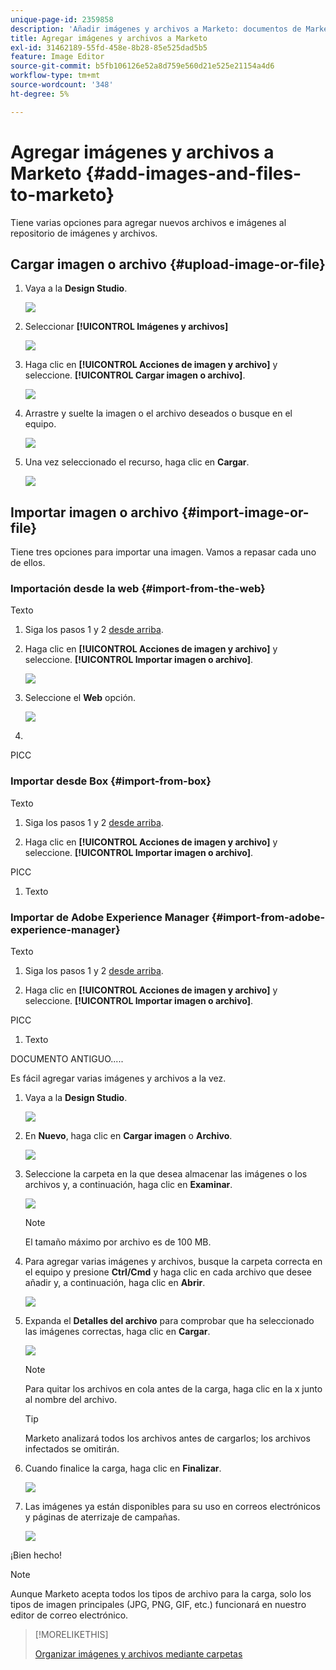 ```yaml
---
unique-page-id: 2359858
description: 'Añadir imágenes y archivos a Marketo: documentos de Marketo, documentación del producto'
title: Agregar imágenes y archivos a Marketo
exl-id: 31462189-55fd-458e-8b28-85e525dad5b5
feature: Image Editor
source-git-commit: b5fb106126e52a8d759e560d21e525e21154a4d6
workflow-type: tm+mt
source-wordcount: '348'
ht-degree: 5%

---
```


# Agregar imágenes y archivos a Marketo {#add-images-and-files-to-marketo}

Tiene varias opciones para agregar nuevos archivos e imágenes al repositorio de imágenes y archivos.

## Cargar imagen o archivo {#upload-image-or-file}

1. Vaya a la **Design Studio**.

   ![](assets/add-images-and-files-to-marketo-1.png)

1. Seleccionar **[!UICONTROL Imágenes y archivos]**

   ![](assets/add-images-and-files-to-marketo-2.png)

1. Haga clic en **[!UICONTROL Acciones de imagen y archivo]** y seleccione. **[!UICONTROL Cargar imagen o archivo]**.

   ![](assets/add-images-and-files-to-marketo-3.png)

1. Arrastre y suelte la imagen o el archivo deseados o busque en el equipo.

   ![](assets/add-images-and-files-to-marketo-4.png)

1. Una vez seleccionado el recurso, haga clic en **Cargar**.

   ![](assets/add-images-and-files-to-marketo-5.png)

## Importar imagen o archivo {#import-image-or-file}

Tiene tres opciones para importar una imagen. Vamos a repasar cada uno de ellos.

### Importación desde la web {#import-from-the-web}

Texto

1. Siga los pasos 1 y 2 [desde arriba](#upload-image-or-file).

1. Haga clic en **[!UICONTROL Acciones de imagen y archivo]** y seleccione. **[!UICONTROL Importar imagen o archivo]**.

   ![](assets/add-images-and-files-to-marketo-6.png)

1. Seleccione el **Web** opción.

   ![](assets/add-images-and-files-to-marketo-7.png)

1. 

PICC

### Importar desde Box {#import-from-box}

Texto

1. Siga los pasos 1 y 2 [desde arriba](#upload-image-or-file).

1. Haga clic en **[!UICONTROL Acciones de imagen y archivo]** y seleccione. **[!UICONTROL Importar imagen o archivo]**.

PICC

1. Texto

### Importar de Adobe Experience Manager {#import-from-adobe-experience-manager}

Texto

1. Siga los pasos 1 y 2 [desde arriba](#upload-image-or-file).

1. Haga clic en **[!UICONTROL Acciones de imagen y archivo]** y seleccione. **[!UICONTROL Importar imagen o archivo]**.

PICC

1. Texto








DOCUMENTO ANTIGUO.....

Es fácil agregar varias imágenes y archivos a la vez.

1. Vaya a la **Design Studio**.

   ![](assets/designstudio.png)

1. En **Nuevo**, haga clic en **Cargar imagen** o **Archivo**.

   ![](assets/image2014-9-15-18-3a5-3a33.png)

1. Seleccione la carpeta en la que desea almacenar las imágenes o los archivos y, a continuación, haga clic en **Examinar**.

   ![](assets/image2014-9-15-18-3a6-3a21.png)

   >[!NOTE]
   >
   >El tamaño máximo por archivo es de 100 MB.

1. Para agregar varias imágenes y archivos, busque la carpeta correcta en el equipo y presione **Ctrl/Cmd** y haga clic en cada archivo que desee añadir y, a continuación, haga clic en **Abrir**.

   ![](assets/image2014-9-15-18-3a6-3a58.png)

1. Expanda el **Detalles del archivo** para comprobar que ha seleccionado las imágenes correctas, haga clic en **Cargar**.

   ![](assets/image2014-9-15-18-3a7-3a22.png)

   >[!NOTE]
   >
   >Para quitar los archivos en cola antes de la carga, haga clic en la x junto al nombre del archivo.

   >[!TIP]
   >
   >Marketo analizará todos los archivos antes de cargarlos; los archivos infectados se omitirán.

1. Cuando finalice la carga, haga clic en **Finalizar**.

   ![](assets/image2014-9-15-18-3a8-3a34.png)

1. Las imágenes ya están disponibles para su uso en correos electrónicos y páginas de aterrizaje de campañas.

   ![](assets/image2014-9-15-18-3a8-3a45.png)

¡Bien hecho!

>[!NOTE]
>
>Aunque Marketo acepta todos los tipos de archivo para la carga, solo los tipos de imagen principales (JPG, PNG, GIF, etc.) funcionará en nuestro editor de correo electrónico.

>[!MORELIKETHIS]
>
>[Organizar imágenes y archivos mediante carpetas](/help/marketo/product-docs/demand-generation/images-and-files/organize-your-images-and-files-using-folders.md)
